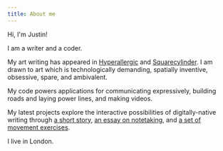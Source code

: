 ```yaml
---
title: About me
---
```


Hi, I'm Justin!

I am a writer and a coder.

My art writing has appeared in [Hyperallergic][] and [Squarecylinder][]. I am drawn to art which is technologically demanding, spatially inventive, obsessive, spare, and ambivalent.

My code powers applications for communicating expressively, building roads and laying power lines, and making videos.

My latest projects explore the interactive possibilities of digitally-native writing through [a short story][lifestory], [an essay on notetaking][notegraph], and [a set of movement exercises][lightningfield].

I live in London.

[Hyperallergic]: https://hyperallergic.com/author/justin-manley
[Squarecylinder]: https://www.squarecylinder.com/?s=justin+manley 
[lifestory]: /projects/lifestory
[notegraph]: /projects/notegraph
[lightningfield]: /projects/lightningfield